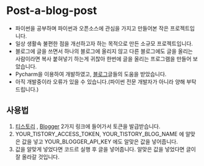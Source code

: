 # Post-a-blog-post
- 파이썬을 공부하며 파이썬과 오픈소스에 관심을 가지고 만들어본 작은 프로젝트입니다.
- 일상 생활속 불편한 점을 개선하고자 하는 목적으로 만든 소규모 프로젝트입니다.
- 블로그에 글을 쓰면서 하나의 블로그에 올리지 않고 다른 블로그에도 글을 올리는 사람이라면 복사 붙혀넣기 하는게 귀찮아 한번에 글을 올리는 프로그램을 만들어 보았습니다.
- Pycharm을 이용하여 개발하였고, [블로그](https://blueshare.tistory.com/437)글들의 도움을 받았습니다.
- 아직 개발중이라 오류가 있을 수 있습니다.(파이썬 전문 개발자가 아니라 양해 부탁드립니다.)
## 사용법
1. [티스토리](https://www.tistory.com/guide/api/manage/register) , [Blogger](https://ux.stories.pe.kr/281) 2가지 링크에 들어가서 토큰을 발급받습니다. 
2. YOUR_TISTORY_ACCESS_TOKEN, YOUR_TISTORY_BLOG_NAME 에 알맞은 값을 넣고 YOUR_BLOGGER_API_KEY 에도 알맞은 값을 넣어줍니다.
3. 값을 알맞게 넣었다면 코드르 실행 후 글을 넣어줍니다. 알맞은 값을 넣었다면 글이 잘 올라갈 것입니다.
